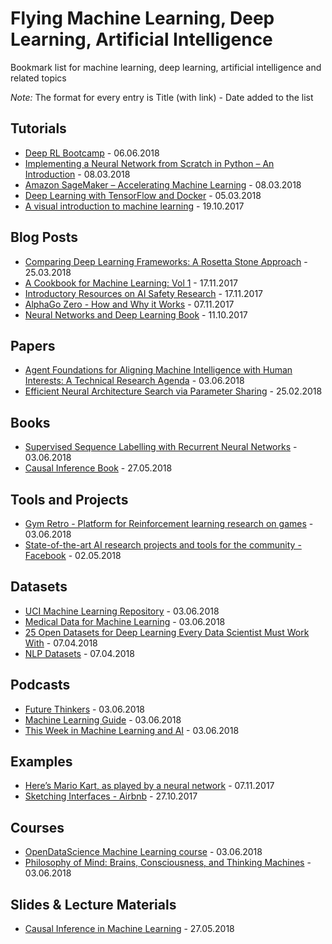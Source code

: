 # Flying Machine Learning, Deep Learning, Artificial Intelligence

Bookmark list for machine learning, deep learning, artificial intelligence and related topics

*Note:* The format for every entry is Title (with link) - Date added to the list

## Tutorials

- [Deep RL Bootcamp](https://sites.google.com/view/deep-rl-bootcamp/lectures) - 06.06.2018
- [Implementing a Neural Network from Scratch in Python – An Introduction](http://www.wildml.com/2015/09/implementing-a-neural-network-from-scratch/) - 08.03.2018
- [Amazon SageMaker – Accelerating Machine Learning](https://aws.amazon.com/blogs/aws/sagemaker/) - 08.03.2018
- [Deep Learning with TensorFlow and Docker](https://ljstrnadiii.github.io/) - 05.03.2018
- [A visual introduction to machine learning](http://www.r2d3.us/visual-intro-to-machine-learning-part-1/) - 19.10.2017

## Blog Posts

- [Comparing Deep Learning Frameworks: A Rosetta Stone Approach](https://blogs.technet.microsoft.com/machinelearning/2018/03/14/comparing-deep-learning-frameworks-a-rosetta-stone-approach/) - 25.03.2018
- [A Cookbook for Machine Learning: Vol 1](http://www.inference.vc/design-patterns/) - 17.11.2017
- [Introductory Resources on AI Safety Research](https://futureoflife.org/2016/02/29/introductory-resources-on-ai-safety-research/) -  17.11.2017
- [AlphaGo Zero - How and Why it Works](http://tim.hibal.org/blog/alpha-zero-how-and-why-it-works/) - 07.11.2017
- [Neural Networks and Deep Learning Book](http://neuralnetworksanddeeplearning.com/) - 11.10.2017

## Papers

- [Agent Foundations for Aligning Machine Intelligence with Human Interests: A Technical Research Agenda](https://intelligence.org/files/TechnicalAgenda.pdf) - 03.06.2018
- [Efficient Neural Architecture Search via Parameter Sharing](https://arxiv.org/abs/1802.03268) - 25.02.2018

## Books

- [Supervised Sequence Labelling with Recurrent Neural Networks](https://www.cs.toronto.edu/~graves/preprint.pdf) - 03.06.2018
- [Causal Inference Book](https://www.hsph.harvard.edu/miguel-hernan/causal-inference-book/) - 27.05.2018

## Tools and Projects 

- [Gym Retro - Platform for Reinforcement learning research on games](https://blog.openai.com/gym-retro/) - 03.06.2018
- [State-of-the-art AI research projects and tools for the community - Facebook](https://facebook.ai/developers/tools) - 02.05.2018

## Datasets

- [UCI Machine Learning Repository](https://archive.ics.uci.edu/ml/datasets.html) - 03.06.2018
- [Medical Data for Machine Learning](https://github.com/beamandrew/medical-data) - 03.06.2018
- [25 Open Datasets for Deep Learning Every Data Scientist Must Work With](https://www.analyticsvidhya.com/blog/2018/03/comprehensive-collection-deep-learning-datasets/) - 07.04.2018
- [NLP Datasets](https://github.com/niderhoff/nlp-datasets/blob/master/README.md) - 07.04.2018

## Podcasts

- [Future Thinkers](https://futurethinkers.org/podcast/) - 03.06.2018
- [Machine Learning Guide](http://ocdevel.com/mlg) - 03.06.2018
- [This Week in Machine Learning and AI](https://twimlai.com/) - 03.06.2018

## Examples

- [Here’s Mario Kart, as played by a neural network](https://www.polygon.com/2017/11/5/16610012/mario-kart-mariflow-neural-network-video) - 07.11.2017
- [Sketching Interfaces - Airbnb](https://airbnb.design/sketching-interfaces/) - 27.10.2017

## Courses

- [OpenDataScience Machine Learning course](https://github.com/Yorko/mlcourse_open) - 03.06.2018
- [Philosophy of Mind: Brains, Consciousness, and Thinking Machines](https://www.thegreatcourses.com/courses/philosophy-of-mind-brains-consciousness-and-thinking-machines.html) - 03.06.2018

## Slides & Lecture Materials

- [Causal Inference in Machine Learning](http://www.homepages.ucl.ac.uk/~ucgtrbd/talks/imperial_causality.pdf) - 27.05.2018
